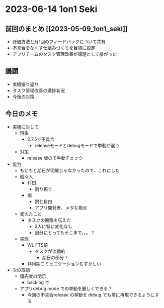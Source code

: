 # 2023-06-14 1on1 Seki

## 前回のまとめ [[2023-05-09_1on1_seki]]

- 評価方法と月1回のフィードバックについて共有
- 不具合をなくす仕組みづくりを目標に設定
- アプリチームのタスク管理改善が課題として挙がった

## 議題

- 実績振り返り
- タスク管理改善の進捗状況
- 今後の対策

## 今日のメモ

- 実績に対して
  - 現象
    - 2.7.5で不具合
      - releaseモードとdebugモードで挙動が違う
  - 対策
    - release 版ので手動チェック
- 能力
  - もともと期日が明確じゃなかったので、これにした
  - 個々人
    - 村田
      - 割り振り
    - 堀
      - 割と自由
      - アプリ開発者、メタな視点
  - 変えたこと
    - タスクの期限を伝えた
      - 2人に特に変化なし
      - 自分にとってもそこまで。。。？
  - 実態
    - WL FTS前
      - タスクが流動的
        - 期日の部分？
    - 非同期コミュニケーションむずかしい
- 次の取組
  - 優先度の明示
    - backlog で
  - アプリdebug mode での挙動を厳しくできる？
    - 今回の不具合release の挙動を debug でも常に再現できるようにする